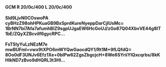#### GCM R 20/0c/400 L 20/0c/400
**SId9LjvN0COswoPA**<br/>**cyBHzZ98ohHPKuaGB9BxSprdKureNyeppDarCjIUsMc=**<br/>**1BrNN7bi7Afa7afumhBlZ9sgpUJgaEW6HcGoUJ/zGo87Q04XbvVE44g8IT1bE/ZQyXZBcvilf6gycRPC...**<br/><br/>
**FsTSIyYuLzNEzM7e**<br/>**mwBUFmI+vwx9tXPO6mWYQwGaocdQY1/Rt1M+9fLQfdQ=**<br/>**8Oo0dF3UNJv6Efz1Xe+0bIPw62ZgsZbgcjcH+8We6SYriiYIQxcqrbs/8kKHIkND7zBvo9dHQRL3t3HI...**